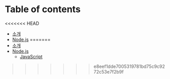 # Table of contents

<<<<<<< HEAD
* [소개](README.md)   
* [Node.js](Nodejs.md)
=======
* [소개](README.md)
* [Node.js](Nodejs/Nodejs.md)
   * [JavaScript](Nodejs/Javascript.md)
>>>>>>> e8eef1dde7005319781bd75c9c9272c53e7f2b9f
